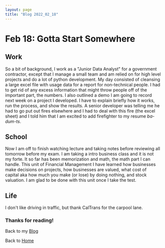 ```yaml
---
layout: page
title: "Blog 2022_02_18"
---
```



# Feb 18: Gotta Start Somewhere

## Work
So a bit of background, I work as a "Junior Data Analyst" for a government contractor, except that I manage a small team and am relied on for high level projects and do a lot of python development.  My day consisted of cleansing a large excel file with usage data for a report for non-technical people. I had to get rid of any excess information that might throw people off of the important part, the numbers. I also outlined a demo I am going to record next week on a project I developed. I have to explain briefly how it works, run the process, and show the results. A senior developer was telling me he had to go put out fires elsewhere and I had to deal with this fire (the excel sheet) and I told him that I am excited to add firefighter to my resume _ba-dum-ts_.

## School
Now I am off to finish watching lecture and taking notes before reviewing all tomorrow before my exam. I am taking a intro business class and it is not my forte. It so far has been memorization and math, the math part I can handle. This unit of Financial Management I have learned how businesses make decisions on projects, how businesses are valued, what cost of capital aka how much you make (or lose) by doing nothing, and stock valuation. I am glad to be done with this unit once I take the test.

## Life
I don't like driving in traffic, but thank CalTrans for the carpool lane.

### Thanks for reading!

Back to my [Blog](clevertrevor.me/Blog/index.html)

Back to [Home](clevertrevor.me/index.html)
